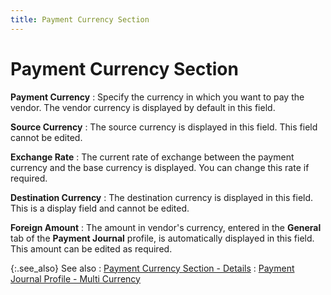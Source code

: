 ```yaml
---
title: Payment Currency Section
---
```


# Payment Currency Section


**Payment Currency**
: Specify the currency in which you want to pay the  vendor. The vendor currency is displayed by default in this field.


**Source Currency**
: The source currency is displayed in this field.  This field cannot be edited.


**Exchange Rate**
: The current rate of exchange between the payment  currency and the base currency is displayed. You can change this rate  if required.


**Destination Currency**
: The destination currency is displayed in this field. This is a display field and cannot be  edited.


**Foreign Amount**
: The amount in vendor's currency, entered in the  **General** tab of the **Payment 
 Journal** profile, is automatically displayed in this field. This  amount can be edited as required.


{:.see_also}
See also
: [Payment Currency  Section - Details]({{site.acc_baseurl}}/vendor-payments-and-refunds/payment-jrnl-dtls/multicurrency-details/payment_currency_section.html)
: [Payment  Journal Profile - Multi Currency]({{site.acc_baseurl}}/vendor-payments-and-refunds/creating-a-manual-payment-journal/payment_journal_profile_multi_currency.html)

